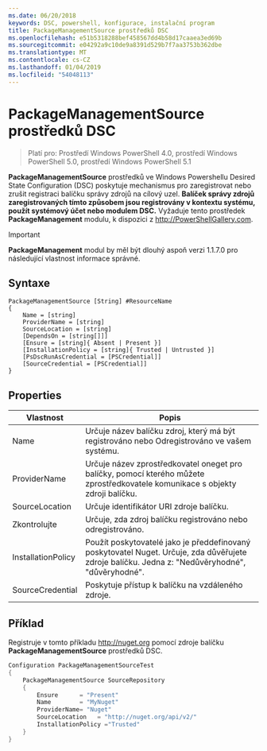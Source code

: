 ```yaml
---
ms.date: 06/20/2018
keywords: DSC, powershell, konfigurace, instalační program
title: PackageManagementSource prostředků DSC
ms.openlocfilehash: e51b5318288bef458567dd4b58d17caaea3ed69b
ms.sourcegitcommit: e04292a9c10de9a8391d529b7f7aa3753b362dbe
ms.translationtype: MT
ms.contentlocale: cs-CZ
ms.lasthandoff: 01/04/2019
ms.locfileid: "54048113"
---
```

# <a name="dsc-packagemanagementsource-resource"></a>PackageManagementSource prostředků DSC

> Platí pro: Prostředí Windows PowerShell 4.0, prostředí Windows PowerShell 5.0, prostředí Windows PowerShell 5.1

**PackageManagementSource** prostředků ve Windows Powershellu Desired State Configuration (DSC) poskytuje mechanismus pro zaregistrovat nebo zrušit registraci balíčku správy zdrojů na cílový uzel. **Balíček správy zdrojů zaregistrovaných tímto způsobem jsou registrovány v kontextu systému, použít systémový účet nebo modulem DSC.** Vyžaduje tento prostředek **PackageManagement** modulu, k dispozici z http://PowerShellGallery.com.

> [!IMPORTANT]
> **PackageManagement** modul by měl být dlouhý aspoň verzi 1.1.7.0 pro následující vlastnost informace správné.

## <a name="syntax"></a>Syntaxe

```
PackageManagementSource [String] #ResourceName
{
    Name = [string]
    ProviderName = [string]
    SourceLocation = [string]
    [DependsOn = [string[]]]
    [Ensure = [string]{ Absent | Present }]
    [InstallationPolicy = [string]{ Trusted | Untrusted }]
    [PsDscRunAsCredential = [PSCredential]]
    [SourceCredential = [PSCredential]]
}
```

## <a name="properties"></a>Properties

|  Vlastnost  |  Popis   |
|---|---|
| Name| Určuje název balíčku zdroj, který má být registrováno nebo Odregistrováno ve vašem systému.|
| ProviderName| Určuje název zprostředkovatel oneget pro balíčky, pomocí kterého můžete zprostředkovatele komunikace s objekty zdroji balíčku.|
| SourceLocation| Určuje identifikátor URI zdroje balíčku.|
| Zkontrolujte| Určuje, zda zdroj balíčku registrováno nebo odregistrováno.|
| InstallationPolicy| Použít poskytovatelé jako je předdefinovaný poskytovatel Nuget. Určuje, zda důvěřujete zdroje balíčku. Jedna z: "Nedůvěryhodné", "důvěryhodné".|
| SourceCredential| Poskytuje přístup k balíčku na vzdáleného zdroje.|

## <a name="example"></a>Příklad

Registruje v tomto příkladu http://nuget.org pomocí zdroje balíčku **PackageManagementSource** prostředků DSC.

```powershell
Configuration PackageManagementSourceTest
{
    PackageManagementSource SourceRepository
    {
        Ensure      = "Present"
        Name        = "MyNuget"
        ProviderName= "Nuget"
        SourceLocation   = "http://nuget.org/api/v2/"
        InstallationPolicy ="Trusted"
    }
}
```